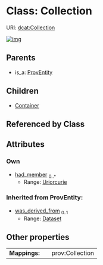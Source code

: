 
# Class: Collection




URI: [dcat:Collection](http://www.w3.org/ns/dcat#Collection)


[![img](https://yuml.me/diagram/nofunky;dir:TB/class/[ProvEntity],[Dataset],[Container],[Collection&#124;had_member:uriorcurie%20*]^-[Container],[ProvEntity]^-[Collection])](https://yuml.me/diagram/nofunky;dir:TB/class/[ProvEntity],[Dataset],[Container],[Collection&#124;had_member:uriorcurie%20*]^-[Container],[ProvEntity]^-[Collection])

## Parents

 *  is_a: [ProvEntity](ProvEntity.md)

## Children

 * [Container](Container.md)

## Referenced by Class


## Attributes


### Own

 * [had_member](had_member.md)  <sub>0..\*</sub>
     * Range: [Uriorcurie](types/Uriorcurie.md)

### Inherited from ProvEntity:

 * [was_derived_from](was_derived_from.md)  <sub>0..1</sub>
     * Range: [Dataset](Dataset.md)

## Other properties

|  |  |  |
| --- | --- | --- |
| **Mappings:** | | prov:Collection |

